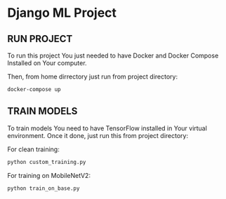 # Django ML Project

## RUN PROJECT

To run this project You just needed to have Docker and Docker Compose Installed on Your computer.

Then, from home dirrectory just run from project directory:
```sh
docker-compose up
```


## TRAIN MODELS

To train models You need to have TensorFlow installed in Your virtual environment.
Once it done, just run this from project directory:

For clean training:
```sh
python custom_training.py
```

For training on MobileNetV2:
```sh
python train_on_base.py
```
